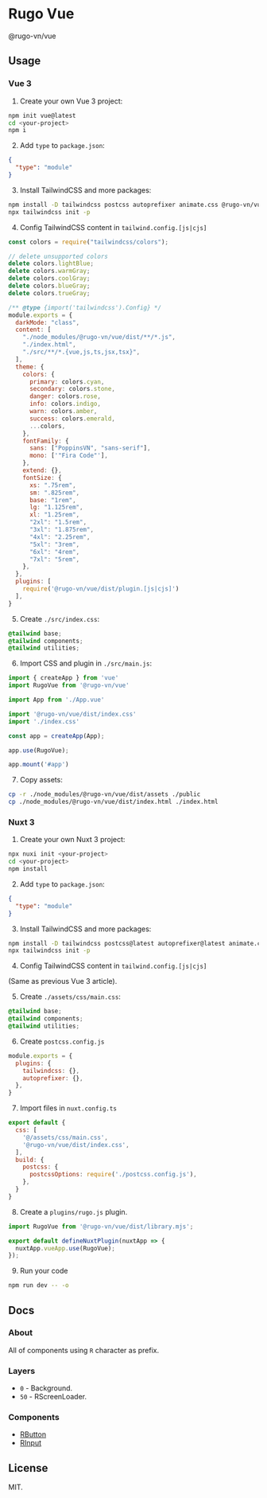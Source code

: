 # Rugo Vue

@rugo-vn/vue

## Usage

### Vue 3

1. Create your own Vue 3 project:

```bash
npm init vue@latest
cd <your-project>
npm i
```

2. Add `type` to `package.json`:

```json
{
  "type": "module"
}
```

3. Install TailwindCSS and more packages:

```bash
npm install -D tailwindcss postcss autoprefixer animate.css @rugo-vn/vue
npx tailwindcss init -p
```

4. Config TailwindCSS content in `tailwind.config.[js|cjs]`

```js
const colors = require("tailwindcss/colors");

// delete unsupported colors
delete colors.lightBlue;
delete colors.warmGray;
delete colors.coolGray;
delete colors.blueGray;
delete colors.trueGray;

/** @type {import('tailwindcss').Config} */ 
module.exports = {
  darkMode: "class",
  content: [
    "./node_modules/@rugo-vn/vue/dist/**/*.js",
    "./index.html",
    "./src/**/*.{vue,js,ts,jsx,tsx}",
  ],
  theme: {
    colors: {
      primary: colors.cyan,
      secondary: colors.stone,
      danger: colors.rose,
      info: colors.indigo,
      warn: colors.amber,
      success: colors.emerald,
      ...colors,
    },
    fontFamily: {
      sans: ["PoppinsVN", "sans-serif"],
      mono: ['"Fira Code"'],
    },
    extend: {},
    fontSize: {
      xs: ".75rem",
      sm: ".825rem",
      base: "1rem",
      lg: "1.125rem",
      xl: "1.25rem",
      "2xl": "1.5rem",
      "3xl": "1.875rem",
      "4xl": "2.25rem",
      "5xl": "3rem",
      "6xl": "4rem",
      "7xl": "5rem",
    },
  },
  plugins: [
    require('@rugo-vn/vue/dist/plugin.[js|cjs]')
  ],
}
```

5. Create `./src/index.css`:

```css
@tailwind base;
@tailwind components;
@tailwind utilities;
```

6. Import CSS and plugin in `./src/main.js`:

```js
import { createApp } from 'vue'
import RugoVue from '@rugo-vn/vue'

import App from './App.vue'

import '@rugo-vn/vue/dist/index.css'
import './index.css'

const app = createApp(App);

app.use(RugoVue);

app.mount('#app')
```

7. Copy assets:

```bash
cp -r ./node_modules/@rugo-vn/vue/dist/assets ./public
cp ./node_modules/@rugo-vn/vue/dist/index.html ./index.html
```

### Nuxt 3

1. Create your own Nuxt 3 project:

```bash
npx nuxi init <your-project>
cd <your-project>
npm install
```

2. Add `type` to `package.json`:

```json
{
  "type": "module"
}
```

3. Install TailwindCSS and more packages:

```bash
npm install -D tailwindcss postcss@latest autoprefixer@latest animate.css @rugo-vn/vue
npx tailwindcss init -p
```

4. Config TailwindCSS content in `tailwind.config.[js|cjs]`

(Same as previous Vue 3 article).

5. Create `./assets/css/main.css`:

```css
@tailwind base;
@tailwind components;
@tailwind utilities;
```

6. Create `postcss.config.js`

```js
module.exports = {
  plugins: {
    tailwindcss: {},
    autoprefixer: {},
  },
}
```

7. Import files in `nuxt.config.ts`

```js
export default {
  css: [
    '@/assets/css/main.css',
    '@rugo-vn/vue/dist/index.css',
  ],
  build: {
    postcss: {
      postcssOptions: require('./postcss.config.js'),
    },
  }
}
```

8. Create a `plugins/rugo.js` plugin.

```js
import RugoVue from '@rugo-vn/vue/dist/library.mjs';

export default defineNuxtPlugin(nuxtApp => {
  nuxtApp.vueApp.use(RugoVue);
});
```

9. Run your code

```bash
npm run dev -- -o
```

## Docs

### About

All of components using `R` character as prefix.

### Layers

- `0` - Background.
- `50` - RScreenLoader.

### Components

- [RButton](./docs/r-button.md)
- [RInput](./docs/r-input.md)

## License

MIT.
